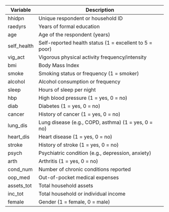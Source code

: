 | Variable     | Description                                               |
|--------------|-----------------------------------------------------------|
| hhidpn       | Unique respondent or household ID                         |
| raedyrs      | Years of formal education                                 |
| age          | Age of the respondent (years)                             |
| self_health  | Self-reported health status (1 = excellent to 5 = poor)   |
| vig_act      | Vigorous physical activity frequency/intensity            |
| bmi          | Body Mass Index                                           |
| smoke        | Smoking status or frequency (1 = smoker)                  |
| alcohol      | Alcohol consumption or frequency                          |
| sleep        | Hours of sleep per night                                  |
| hbp          | High blood pressure (1 = yes, 0 = no)                     |
| diab         | Diabetes (1 = yes, 0 = no)                                |
| cancer       | History of cancer (1 = yes, 0 = no)                       |
| lung_dis     | Lung disease (e.g., COPD, asthma) (1 = yes, 0 = no)       |
| heart_dis    | Heart disease (1 = yes, 0 = no)                           |
| stroke       | History of stroke (1 = yes, 0 = no)                       |
| psych        | Psychiatric condition (e.g., depression, anxiety)         |
| arth         | Arthritis (1 = yes, 0 = no)                               |
| cond_num     | Number of chronic conditions reported                     |
| oop_med      | Out-of-pocket medical expenses                            |
| assets_tot   | Total household assets                                    |
| inc_tot      | Total household or individual income                      |
| female       | Gender (1 = female, 0 = male)                             |
